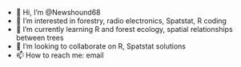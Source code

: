 - 👋 Hi, I’m @Newshound68
- 👀 I’m interested in forestry, radio electronics, Spatstat, R coding
- 🌱 I’m currently learning R and forest ecology, spatial relationships between trees
- 💞️ I’m looking to collaborate on R, Spatstat solutions
- 📫 How to reach me: email

<!---
Newshound68/Newshound68 is a ✨ special ✨ repository because its `README.md` (this file) appears on your GitHub profile.
You can click the Preview link to take a look at your changes.
--->

